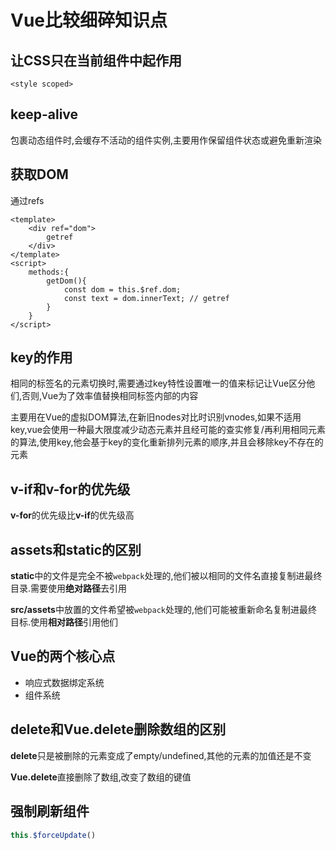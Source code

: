 # Vue比较细碎知识点

## 让CSS只在当前组件中起作用

`<style scoped>`

## keep-alive

包裹动态组件时,会缓存不活动的组件实例,主要用作保留组件状态或避免重新渲染

## 获取DOM

通过refs

```vue
<template>
	<div ref="dom">
        getref
    </div>
</template>
<script>
	methods:{
        getDom(){
            const dom = this.$ref.dom;
            const text = dom.innerText; // getref
        }
    }
</script>
```

## key的作用

相同的标签名的元素切换时,需要通过key特性设置唯一的值来标记让Vue区分他们,否则,Vue为了效率值替换相同标签内部的内容

主要用在Vue的虚拟DOM算法,在新旧nodes对比时识别vnodes,如果不适用key,vue会使用一种最大限度减少动态元素并且经可能的查实修复/再利用相同元素的算法,使用key,他会基于key的变化重新排列元素的顺序,并且会移除key不存在的元素

## v-if和v-for的优先级

**v-for**的优先级比**v-if**的优先级高

## assets和static的区别

**static**中的文件是完全不被`webpack`处理的,他们被以相同的文件名直接复制进最终目录.需要使用**绝对路径**去引用

**src/assets**中放置的文件希望被`webpack`处理的,他们可能被重新命名复制进最终目标.使用**相对路径**引用他们

## Vue的两个核心点

- 响应式数据绑定系统
- 组件系统

## delete和Vue.delete删除数组的区别

**delete**只是被删除的元素变成了empty/undefined,其他的元素的加值还是不变

**Vue.delete**直接删除了数组,改变了数组的键值

## 强制刷新组件

```js
this.$forceUpdate()
```


